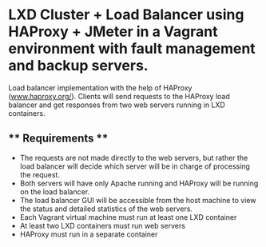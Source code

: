 # **LXD Cluster + Load Balancer using HAProxy + JMeter in a Vagrant environment with fault management and backup servers.**

Load balancer implementation with the help of HAProxy (www.haproxy.org/). Clients will send requests to the HAProxy load balancer and get responses from two web servers running in LXD containers.

## ** Requirements **

- The requests are not made directly to the web servers, but rather the load balancer will decide which server will be in charge of processing the request.
- Both servers will have only Apache running and HAProxy will be running on the load balancer.
- The load balancer GUI will be accessible from the host machine to view the status and detailed statistics of the web servers.
- Each Vagrant virtual machine must run at least one LXD container
- At least two LXD containers must run web servers
- HAProxy must run in a separate container
